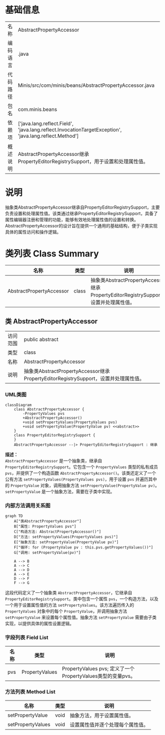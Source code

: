 # 基础信息

|      |      |
|------|------|
| 名称 | AbstractPropertyAccessor |
| 编码语言 | .java |
| 代码路径 | Minis/src/com/minis/beans/AbstractPropertyAccessor.java |
| 包名 | com.minis.beans |
| 依赖项 | ['java.lang.reflect.Field', 'java.lang.reflect.InvocationTargetException', 'java.lang.reflect.Method'] |
| 概述说明 | AbstractPropertyAccessor继承PropertyEditorRegistrySupport，用于设置和处理属性值。 |

# 说明

抽象类AbstractPropertyAccessor继承自PropertyEditorRegistrySupport，主要负责设置和处理属性值。该类通过继承PropertyEditorRegistrySupport，具备了属性编辑器注册和管理的功能，能够有效地处理属性值的设置和转换。AbstractPropertyAccessor的设计旨在提供一个通用的基础结构，便于子类实现具体的属性访问和操作逻辑。

# 类列表 Class Summary

| 名称   | 类型  | 说明 |
|-------|------|-------------|
| AbstractPropertyAccessor | class | 抽象类AbstractPropertyAccessor继承PropertyEditorRegistrySupport，设置并处理属性值。 |



## 类 AbstractPropertyAccessor

|      |      |
|------|------|
| 访问范围 | public abstract |
| 类型 | class |
| 名称 | AbstractPropertyAccessor |
| 说明 | 抽象类AbstractPropertyAccessor继承PropertyEditorRegistrySupport，设置并处理属性值。 |


### UML类图

```mermaid
classDiagram
    class AbstractPropertyAccessor {
        -PropertyValues pvs
        +AbstractPropertyAccessor()
        +void setPropertyValues(PropertyValues pvs)
        +void setPropertyValue(PropertyValue pv) <<abstract>>
    }
    class PropertyEditorRegistrySupport {
    }
    AbstractPropertyAccessor --|> PropertyEditorRegistrySupport : 继承
```

**描述：**  
`AbstractPropertyAccessor` 是一个抽象类，继承自 `PropertyEditorRegistrySupport`。它包含一个 `PropertyValues` 类型的私有成员 `pvs`，并提供了一个构造函数 `AbstractPropertyAccessor()`。该类还定义了一个公有方法 `setPropertyValues(PropertyValues pvs)`，用于设置 `pvs` 并遍历其中的 `PropertyValue` 对象，调用抽象方法 `setPropertyValue(PropertyValue pv)`。`setPropertyValue` 是一个抽象方法，需要在子类中实现。


### 内部方法调用关系图

```mermaid
graph TD
    A["类AbstractPropertyAccessor"]
    B["属性: PropertyValues pvs"]
    C["构造方法: AbstractPropertyAccessor()"]
    D["方法: setPropertyValues(PropertyValues pvs)"]
    E["抽象方法: setPropertyValue(PropertyValue pv)"]
    F["循环: for (PropertyValue pv : this.pvs.getPropertyValues())"]
    G["调用: setPropertyValue(pv)"]

    A --> B
    A --> C
    A --> D
    A --> E
    D --> F
    F --> G
```

这段代码定义了一个抽象类 `AbstractPropertyAccessor`，它继承自 `PropertyEditorRegistrySupport`。类中包含一个属性 `pvs`，一个构造方法，以及一个用于设置属性值的方法 `setPropertyValues`。该方法遍历传入的 `PropertyValues` 对象中的每个 `PropertyValue`，并调用抽象方法 `setPropertyValue` 来设置每个属性值。抽象方法 `setPropertyValue` 需要由子类实现，以提供具体的属性设置逻辑。

### 字段列表 Field List

| 名称  | 类型  | 说明 |
|-------|-------|------|
| pvs | PropertyValues | PropertyValues pvs; 定义了一个PropertyValues类型的变量pvs。 |

### 方法列表 Method List

| 名称  | 类型  | 说明 |
|-------|-------|------|
| setPropertyValue | void | 抽象方法，用于设置属性值。 |
| setPropertyValues | void | 设置属性值并逐个处理每个属性值。 |




